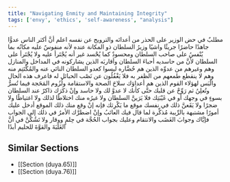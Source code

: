 ```yaml
---
title: "Navigating Enmity and Maintaining Integrity"
tags: ['envy', 'ethics', 'self-awareness', "analysis"]
---
```


 مطلبٌ في حض الوزير على الحذر من أعدائه والترويح عن نفسه اعلم أنَّ أكثر الناس عدوًّا جاهدًا حاضرًا جريئًا واشيًا وزيرُ السلطان ذو المكانة عنده لأنه منفوسٌ عليه مكانُه بما يُنْفسُ على صاحب السلطان ومحسودٌ كما يُحْسد غير أنه يُجْتَرأ عليه ولا يُجْتَرأ على السلطان لأنَّ من حاسديه أحباءَ السلطان وأقاربَه الذين يشاركونه في المداخل والمنازل وهم وغيرهم من عدوِّه الذين هم حُضَّاره ليسوا كعدو السلطان النائي عنه والمُكْتَتِم منه وهم لا ينقطع طمعهم من الظفر به فلا يَغْفُلُون عن نَصْب الحبائل له  فاعرف هذه الحال والْبَس لهؤلاء القوم  الذين هم أعداؤك  سلاحَ الصحة والاستقامة ولُزُوم المَحَجة فيما تُسرُّ وتُعلِنُ ثم رَوِّحْ عن قلبك حتَّى كأنك لا عدوَّ لك ولا حاسد  وإنْ ذكَرَك ذاكرٌ عند السلطان بسوءٍ في وجهك أو في غَيْبَتِك فلا يَرَينَّ السلطان ولا غيرُه منك اختلاطًا لذلك ولا اغتياظًا ولا ضجرًا ولا يَقَعنَّ ذلك في نفسك موقع ما يَكْرِثك فإنه إنْ وقع منك ذلك الموقع أدخل عليك أمورًا مشتبهة بالرِّيبة مُذكِّرة لما قال فيك العائبُ وإنْ اضطرَّك الأمرُ في ذلك إلى الجواب فإيَّاك وجوابَ الغَضَب والانتقام وعليك بجواب الحُجَّة في حِلمٍ ووقار  ولا تَشُكَّنَّ في أنَّ الغَلَبَةَ والقوَّةَ للحليم أبدًا

## Similar Sections
- [[Section (duya.65)]]
 - [[Section (duya.76)]]
